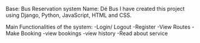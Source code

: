 Base: Bus Reservation system
Name: Dé Bus
I have created this project using Django, Python, JavaScript, HTML and CSS.

Main Functionalities of the system:
-Login/ Logout
-Register
-View Routes
-Make Booking
-view bookings
-view history
-Read about service 
